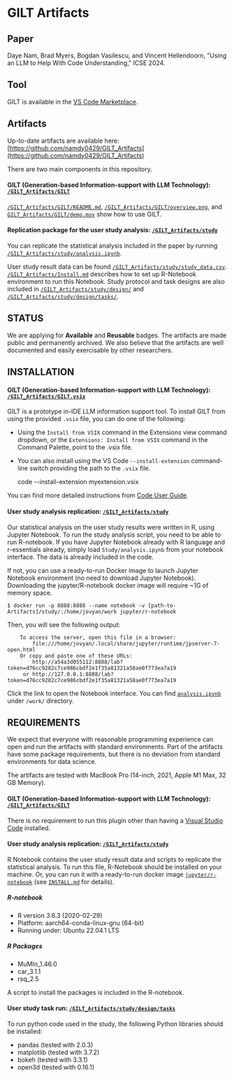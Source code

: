 # GILT Artifacts

## Paper

Daye Nam, Brad Myers, Bogdan Vasilescu, and Vincent Hellendoorn, "Using an LLM to Help With Code Understanding," ICSE 2024.

## Tool

GILT is available in the [VS Code Marketplace](https://marketplace.visualstudio.com/items?itemName=dayen.gilt).

## Artifacts

Up-to-date artifacts are available here: [https://github.com/namdy0429/GILT_Artifacts](https://github.com/namdy0429/GILT_Artifacts)

There are two main components in this repository.

#### GILT (Generation-based Information-support with LLM Technology): [`/GILT_Artifacts/GILT`](https://github.com/namdy0429/GILT_Artifacts/tree/main/GILT)

[`/GILT_Artifacts/GILT/README.md`](https://github.com/namdy0429/GILT_Artifacts/tree/main/GILT), [`/GILT_Artifacts/GILT/overview.png`](https://github.com/namdy0429/GILT_Artifacts/blob/main/GILT/overview.png), and [`GILT_Artifacts/GILT/demo.mov`](https://github.com/namdy0429/GILT_Artifacts/blob/main/GILT/demo.mov) show how to use GILT.

#### Replication package for the user study analysis: [`/GILT_Artifacts/study`](https://github.com/namdy0429/GILT_Artifacts/tree/main/study)

You can replicate the statistical analysis included in the paper by running [`/GILT_Artifacts/study/analysis.ipynb`](https://github.com/namdy0429/GILT_Artifacts/blob/main/study/analysis.ipynb).

User study result data can be found [`/GILT_Artifacts/study/study_data.csv`](https://github.com/namdy0429/GILT_Artifacts/blob/main/study/study_data.csv). 
[`/GILT_Artifacts/Install.md`](https://github.com/namdy0429/GILT_Artifacts/blob/main/INSTALL.md) describes how to set up R-Notebook environment to run this Notebook.
Study protocol and task designs are also included in [`/GILT_Artifacts/study/design/`](https://github.com/namdy0429/GILT_Artifacts/tree/main/study/design) and [`/GILT_Artifacts/study/design/tasks/`](https://github.com/namdy0429/GILT_Artifacts/tree/main/study/design/tasks).

## STATUS
We are applying for **Available** and **Reusable** badges. The artifacts are made public and permanently archived. We also believe that the artifacts are well documented and easily exercisable by other researchers.

## INSTALLATION

#### GILT (Generation-based Information-support with LLM Technology): [`/GILT_Artifacts/GILT.vsix`](https://github.com/namdy0429/GILT_Artifacts/tree/main/Plugin)
GILT is a prototype in-IDE LLM information support tool.
To install GILT from using the provided `.vsix` file, you can do one of the following:
- Using the `Install from VSIX` command in the Extensions view command dropdown, or the `Extensions: Install from VSIX` command in the Command Palette, point to the .vsix file.
- You can also install using the VS Code `--install-extension` command-line switch providing the path to the `.vsix` file.

    code --install-extension myextension.vsix

You can find more detailed instructions from [Code User Guide](https://code.visualstudio.com/docs/editor/extension-marketplace#_install-from-a-vsix).

#### User study analysis replication: [`/GILT_Artifacts/study`](https://github.com/namdy0429/GILT_Artifacts/tree/main/study)

Our statistical analysis on the user study results were written in R, using Jupyter Notebook.
To run the study analysis script, you need to be able to run R-notebook.
If you have Jupyter Notebook already with R language and r-essentials already, simply load `Study/analysis.ipynb` from your notebook interface. The data is already included in the code.

If not, you can use a ready-to-run Docker image to launch Jupyter Notebook environment (no need to download Jupyter Notebook).
Downloading the jupyter/R-notebook docker image will require ~1G of memory space.

```
$ docker run -p 8888:8888 --name notebook -v [path-to-Artifacts]/study/:/home/jovyan/work jupyter/r-notebook
```

Then, you will see the following output:

```
    To access the server, open this file in a browser:
        file:///home/jovyan/.local/share/jupyter/runtime/jpserver-7-open.html
    Or copy and paste one of these URLs:
        http://a54a3d055112:8888/lab?token=d76cc9282c7ce986cbdf2e1f35a81321a58ae0f773ea7a19
     or http://127.0.0.1:8888/lab?token=d76cc9282c7ce986cbdf2e1f35a81321a58ae0f773ea7a19
```
Click the link to open the Notebook interface. You can find [`analysis.ipynb`](https://github.com/namdy0429/GILT_Artifacts/blob/main/study/analysis.ipynb) under `/work/` directory.

## REQUIREMENTS

We expect that everyone with reasonable programming experience can open and run the artifacts with standard environments.
Part of the artifacts have some package requirements, but there is no deviation from standard environments for data science.

The artifacts are tested with MacBook Pro (14-inch, 2021, Apple M1 Max, 32 GB Memory).

#### GILT (Generation-based Information-support with LLM Technology): [`/GILT_Artifacts/GILT`](https://github.com/namdy0429/GILT_Artifacts/tree/main/GILT)

There is no requirement to run this plugin other than having a [Visual Studio Code](https://code.visualstudio.com/) installed. 

#### User study analysis replication: [`/GILT_Artifacts/study`](https://github.com/namdy0429/GILT_Artifacts/tree/main/study)

R Notebook contains the user study result data and scripts to replicate the statistical analysis.
To run this file, R-Notebook should be installed on your machine.
Or, you can run it with a ready-to-run docker image [`jupyter/r-notebook`](https://hub.docker.com/r/jupyter/r-notebook) (see [`INSTALL.md`](https://github.com/namdy0429/SOREL/blob/main/INSTALL.md) for details).

##### R-notebook

- R version 3.6.3 (2020-02-29)
- Platform: aarch64-conda-linux-gnu (64-bit)
- Running under: Ubuntu 22.04.1 LTS

##### R Packages

- MuMIn_1.46.0
- car_3.1.1
- rsq_2.5

A script to install the packages is included in the R-notebook.

#### User study task run: [`/GILT_Artifacts/study/design/tasks`](https://github.com/namdy0429/GILT_Artifacts/tree/main/study/design/tasks)

To run python code used in the study, the following Python libraries should be installed:

- pandas (tested with 2.0.3)
- matplotlib (tested with 3.7.2)
- bokeh (tested with 3.3.1)
- open3d (tested with 0.16.1)
